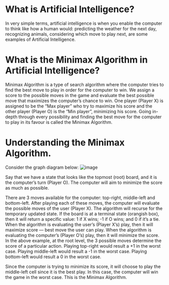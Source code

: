# What is Artificial Intelligence?
In very simple terms, artificial intelligence is when you enable the computer to think like how a human would: predicting the weather for the next day, recognizing animals, considering which move to play next, are some examples of Artificial Intelligence.

# What is the Minimax Algorithm in Artificial Intelligence?
Minimax Algorithm is a type of search algorithm where the computer tries to find the best move to play in order for the computer to win. We assign a score to the possible moves in the game and evaluate the best possible move that maximizes the computer’s chance to win. One player (Player X) is assigned to be the “Max player” who try to maximize his score and the other player (Player O) is the “Min player”, minimizing his score. Going in-depth through every possibility and finding the best move for the computer to play in its favour is called the Minimax Algorithm.

# Understanding the Minimax Algorithm.
Consider the graph diagram below:
![image](https://github.com/Spooke02/Tic_Tac_Toe_AI/assets/88731398/26c50e33-f411-4c5a-b012-a921b272a1b1)

Say that we have a state that looks like the topmost (root) board, and it is the computer’s turn (Player O). The computer will aim to minimize the score as much as possible.

There are 3 moves available for the computer: top-right, middle-left and bottom-left.
After playing each of these moves, the computer will evaluate the possible moves of the user (Player X). The algorithm will recurse for the temporary updated state.
If the board is at a terminal state (orangish box), then it will return a specific value: 1 if X wins; -1 if O wins; and 0 if it’s a tie.
When the algorithm is evaluating the user’s (Player X’s) play, then it will maximize score — best move the user can play. When the algorithm is evaluating the computer’s (Player O’s) play, then it will minimize the score.
In the above example, at the root level, the 3 possible moves determine the score of a particular action. Playing top-right would result a +1 in the worst case. Playing middle-left would result a -1 in the worst case. Playing bottom-left would result a 0 in the worst case.

Since the computer is trying to minimize its score, it will choose to play the middle-left cell since it is the best play. In this case, the computer will win the game in the worst case. This is the Minimax Algorithm.

